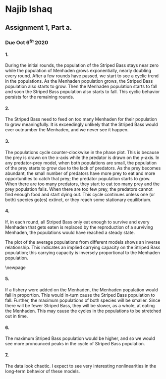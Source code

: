 # Najib Ishaq

## Assignment 1, Part a.

### Due Oct 6$^{th}$ 2020

#### 1.

During the initial rounds, the population of the Striped Bass stays near zero while the population of Menhaden grows exponentially, nearly doubling every round.
After a few rounds have passed, we start to see a cyclic trend in the populations.
As the Menhaden population grows, the Striped Bass population also starts to grow.
Then the Menhaden population starts to fall and soon the Striped Bass population also starts to fall.
This cyclic behavior persists for the remaining rounds.

#### 2.

The Striped Bass need to feed on too many Menhaden for their population to grow meaningfully.
It is exceedingly unlikely that the Striped Bass would ever outnumber the Menhaden, and we never see it happen.

#### 3.

The populations cycle counter-clockwise in the phase plot.
This is because the prey is drawn on the x-axis while the predator is drawn on the y-axis.
In any predator-prey model, when both populations are small, the population of the prey starts to grow due to the lack of predators.
As the prey becomes abundant, the small number of predators have more prey to eat and more opportunities to catch that prey;
the predator population starts to grow.
When there are too many predators, they start to eat too many prey and the prey population falls.
When there are too few prey, the predators cannot find enough food and start dying out.
This cycle continues unless one (or both) species go(es) extinct, or they reach some stationary equilibrium.

#### 4.

If, in each round, all Striped Bass only eat enough to survive and every Menhaden that gets eaten is replaced by the reproduction of a surviving Menhaden, the populations would have reached a steady state.

The plot of the average populations from different models shows an inverse relationship.
This indicates an implied carrying capacity on the Striped Bass population;
this carrying capacity is inversely proportional to the Menhaden population.

\newpage

#### 5.

If a fishery were added on the Menhaden, the Menhaden population would fall in proportion.
This would in-turn cause the Striped Bass population to fall.
Further, the maximum populations of both species will be smaller.
Since there will be fewer Striped Bass, they will be slower, as a whole, at eating the Menhaden.
This may cause the cycles in the populations to be stretched out in time.

#### 6.

The maximum Striped Bass population would be higher, and so we would see more pronounced peaks in the cycle of Striped Bass population.

#### 7.

The data look chaotic.
I expect to see very interesting nonlinearities in the long-term behavior of these models.
